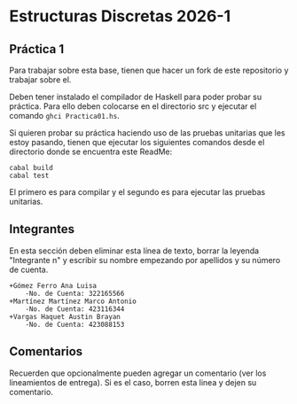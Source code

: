 # Estructuras Discretas 2026-1

## Práctica 1

Para trabajar sobre esta base, tienen que hacer un fork de este repositorio y trabajar sobre el.

Deben tener instalado el compilador de Haskell para poder probar su práctica. Para ello deben colocarse en el directorio src y ejecutar el comando `ghci Practica01.hs`.

Si quieren probar su práctica haciendo uso de las pruebas unitarias que les estoy pasando, tienen que ejecutar los siguientes comandos desde el directorio donde se encuentra este ReadMe:
```
cabal build
cabal test
```

El primero es para compilar y el segundo es para ejecutar las pruebas unitarias.

## Integrantes

En esta sección deben eliminar esta línea de texto, borrar la leyenda "Integrante n" y escribir su nombre empezando por apellidos y su número de cuenta.

    +Gómez Ferro Ana Luisa
        -No. de Cuenta: 322165566 
    +Martínez Martínez Marco Antonio
        -No. de Cuenta: 423116344
    +Vargas Haquet Austin Brayan
        -No. de Cuenta: 423088153

## Comentarios

Recuerden que opcionalmente pueden agregar un comentario (ver los lineamientos de entrega). Si es el caso, borren esta linea y dejen su comentario.
